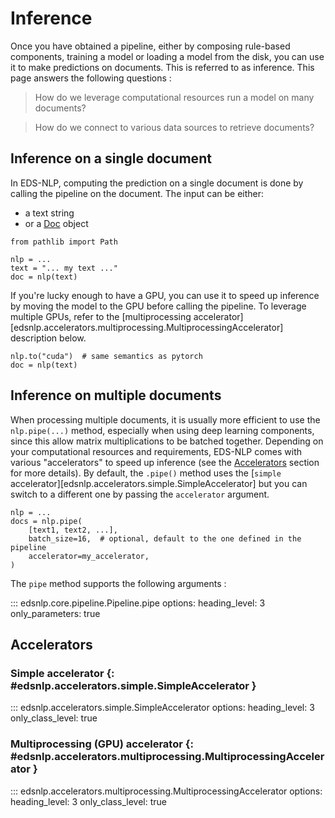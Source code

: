 # Inference

Once you have obtained a pipeline, either by composing rule-based components, training a model or loading a model from the disk, you can use it to make predictions on documents. This is referred to as inference. This page answers the following questions :

> How do we leverage computational resources run a model on many documents?

> How do we connect to various data sources to retrieve documents?

## Inference on a single document

In EDS-NLP, computing the prediction on a single document is done by calling the pipeline on the document. The input can be either:

- a text string
- or a [Doc](https://spacy.io/api/doc) object

```{ .python .no-check }
from pathlib import Path

nlp = ...
text = "... my text ..."
doc = nlp(text)
```

If you're lucky enough to have a GPU, you can use it to speed up inference by moving the model to the GPU before calling the pipeline. To leverage multiple GPUs, refer to the [multiprocessing accelerator][edsnlp.accelerators.multiprocessing.MultiprocessingAccelerator] description below.

```{ .python .no-check }
nlp.to("cuda")  # same semantics as pytorch
doc = nlp(text)
```

## Inference on multiple documents

When processing multiple documents, it is usually more efficient to use the `nlp.pipe(...)` method, especially when using deep learning components, since this allow matrix multiplications to be batched together. Depending on your computational resources and requirements, EDS-NLP comes with various "accelerators" to speed up inference (see the [Accelerators](#accelerators) section for more details). By default, the `.pipe()` method uses the [`simple` accelerator][edsnlp.accelerators.simple.SimpleAccelerator] but you can switch to a different one by passing the `accelerator` argument.

```{ .python .no-check }
nlp = ...
docs = nlp.pipe(
    [text1, text2, ...],
    batch_size=16,  # optional, default to the one defined in the pipeline
    accelerator=my_accelerator,
)
```

The `pipe` method supports the following arguments :

::: edsnlp.core.pipeline.Pipeline.pipe
    options:
        heading_level: 3
        only_parameters: true

## Accelerators

### Simple accelerator {: #edsnlp.accelerators.simple.SimpleAccelerator }

::: edsnlp.accelerators.simple.SimpleAccelerator
    options:
        heading_level: 3
        only_class_level: true

### Multiprocessing (GPU) accelerator {: #edsnlp.accelerators.multiprocessing.MultiprocessingAccelerator }

::: edsnlp.accelerators.multiprocessing.MultiprocessingAccelerator
    options:
        heading_level: 3
        only_class_level: true
